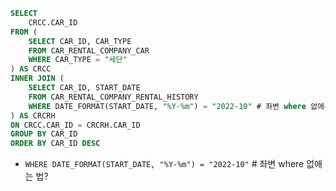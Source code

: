 ``` sql
SELECT 
    CRCC.CAR_ID
FROM (
    SELECT CAR_ID, CAR_TYPE
    FROM CAR_RENTAL_COMPANY_CAR
    WHERE CAR_TYPE = "세단"
) AS CRCC
INNER JOIN (
    SELECT CAR_ID, START_DATE
    FROM CAR_RENTAL_COMPANY_RENTAL_HISTORY
    WHERE DATE_FORMAT(START_DATE, "%Y-%m") = "2022-10" # 좌변 where 없애는 법?
) AS CRCRH
ON CRCC.CAR_ID = CRCRH.CAR_ID
GROUP BY CAR_ID
ORDER BY CAR_ID DESC
```

- `WHERE DATE_FORMAT(START_DATE, "%Y-%m") = "2022-10"` # 좌변 where 없애는 법?
